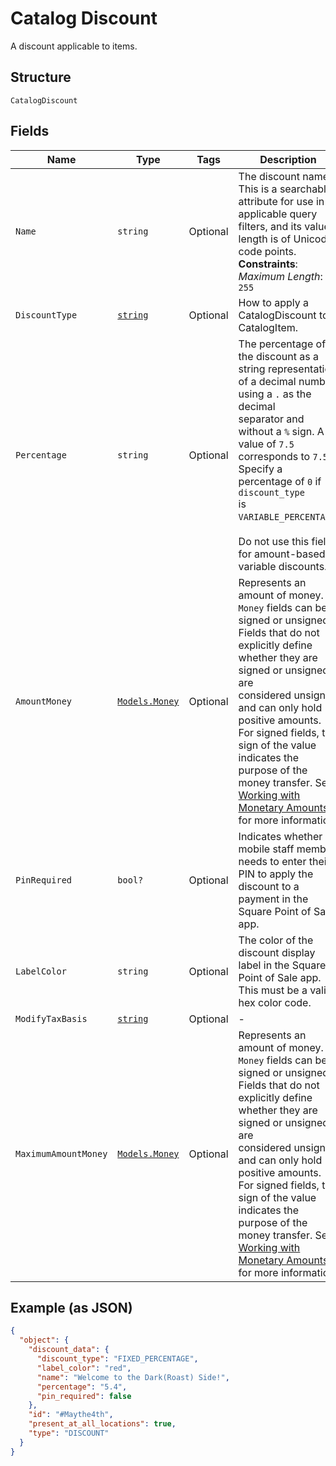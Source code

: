 
# Catalog Discount

A discount applicable to items.

## Structure

`CatalogDiscount`

## Fields

| Name | Type | Tags | Description |
|  --- | --- | --- | --- |
| `Name` | `string` | Optional | The discount name. This is a searchable attribute for use in applicable query filters, and its value length is of Unicode code points.<br>**Constraints**: *Maximum Length*: `255` |
| `DiscountType` | [`string`](../../doc/models/catalog-discount-type.md) | Optional | How to apply a CatalogDiscount to a CatalogItem. |
| `Percentage` | `string` | Optional | The percentage of the discount as a string representation of a decimal number, using a `.` as the decimal<br>separator and without a `%` sign. A value of `7.5` corresponds to `7.5%`. Specify a percentage of `0` if `discount_type`<br>is `VARIABLE_PERCENTAGE`.<br><br>Do not use this field for amount-based or variable discounts. |
| `AmountMoney` | [`Models.Money`](../../doc/models/money.md) | Optional | Represents an amount of money. `Money` fields can be signed or unsigned.<br>Fields that do not explicitly define whether they are signed or unsigned are<br>considered unsigned and can only hold positive amounts. For signed fields, the<br>sign of the value indicates the purpose of the money transfer. See<br>[Working with Monetary Amounts](../../https://developer.squareup.com/docs/build-basics/working-with-monetary-amounts)<br>for more information. |
| `PinRequired` | `bool?` | Optional | Indicates whether a mobile staff member needs to enter their PIN to apply the<br>discount to a payment in the Square Point of Sale app. |
| `LabelColor` | `string` | Optional | The color of the discount display label in the Square Point of Sale app. This must be a valid hex color code. |
| `ModifyTaxBasis` | [`string`](../../doc/models/catalog-discount-modify-tax-basis.md) | Optional | - |
| `MaximumAmountMoney` | [`Models.Money`](../../doc/models/money.md) | Optional | Represents an amount of money. `Money` fields can be signed or unsigned.<br>Fields that do not explicitly define whether they are signed or unsigned are<br>considered unsigned and can only hold positive amounts. For signed fields, the<br>sign of the value indicates the purpose of the money transfer. See<br>[Working with Monetary Amounts](../../https://developer.squareup.com/docs/build-basics/working-with-monetary-amounts)<br>for more information. |

## Example (as JSON)

```json
{
  "object": {
    "discount_data": {
      "discount_type": "FIXED_PERCENTAGE",
      "label_color": "red",
      "name": "Welcome to the Dark(Roast) Side!",
      "percentage": "5.4",
      "pin_required": false
    },
    "id": "#Maythe4th",
    "present_at_all_locations": true,
    "type": "DISCOUNT"
  }
}
```

